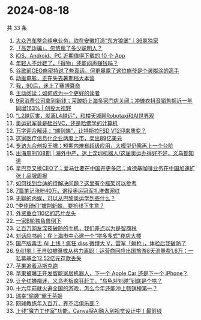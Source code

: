 # 2024-08-18

共 33 条

<!-- BEGIN 36KR -->
<!-- 最后更新时间 2024-08-18 11:14:16 +0800 -->
1. [大众汽车整合纯电业务，欲在安徽打造“东方狼堡”｜36氪独家](https://36kr.com/p/2908291970997126)
1. [「高定诈骗」，忽悠瘸了多少聪明人？](https://36kr.com/p/2909549947231108)
1. [iOS、Android、PC 近期值得下载的 10 个 App](https://36kr.com/p/2909746819357315)
1. [年轻人不炒鞋了，「得物」还能闷声赚钱吗？](https://36kr.com/p/2909688138390152)
1. [谷歌前CEO施密特说了些真话，但更暴露了这位施爷是个装糊涂的高手](https://36kr.com/p/2909682570844808)
1. [动画电影，正在失去暑期档大本营](https://36kr.com/p/2909737378175617)
1. [我，90后，迷上了赛博算命](https://36kr.com/p/2909704337824391)
1. [主动阅读：如何成为一个更好的读者](https://36kr.com/p/2894358142081671)
1. [9家消费公司拿到新钱；茉酸奶上海多家门店关闭；冲锋衣抖音销售额近一年同增163% | 创投大视野](https://36kr.com/p/2909778945334153)
1. [“L2越厉害，就离L4越远”，和楼天城聊Robotaxi和AI世界观](https://36kr.com/p/2909724262538113)
1. [奥运冠军竟是硅谷VC，还是哈佛学的计算机](https://36kr.com/p/2909723997854343)
1. [万字迎合解读：“端到端”，让特斯拉FSD V12迎来质变？](https://36kr.com/p/2909726822833029)
1. [这家医疗信息化企业两度上市，卖出89亿美元](https://36kr.com/p/2909492774525575)
1. [专访九合创投王啸：短期内难有超级应用，大模型仍需再上一个台阶](https://36kr.com/p/2909684294032262)
1. [出海周刊108期 | 海外中产，迷上深圳机器人/这届奥运办得好不好，义乌都知道](https://36kr.com/p/2909638043294340)
1. [星巴克又换CEO了；爱马仕要在中国开更多店；肯德基咖啡业务在中国加速扩张丨品牌周报](https://36kr.com/p/2908493892164486)
1. [如何找到合适的待解决问题？这里有个框架可以参考](https://36kr.com/p/2891987129473665)
1. [7篇笔记涨粉40万，退役奥运冠军扎堆做网红](https://36kr.com/p/2909862248340100)
1. [无聊的内娱，可以从巴黎奥运学到些什么？](https://36kr.com/p/2910875031067527)
1. [“李佳琦们”披荆斩棘，要抢线下生意？](https://36kr.com/p/2910390260554372)
1. [外资重仓110亿的芯片龙头](https://36kr.com/p/2910084610529922)
1. [一家B轮独角兽倒下](https://36kr.com/p/2909947876711298)
1. [让百万网友深夜破防的手机，我们差点以为是智商税](https://36kr.com/p/2909634401065606)
1. [对话应书岭：在上海市中心建一个“拼多多式”夜店大楼](https://36kr.com/p/2908848018627463)
1. [国产版毒舌 AI 上线！疯狂 diss 微博大 V，雷军「躺枪」，体验后我破防了](https://36kr.com/p/2909602149358470)
1. [9点1氪 | 王自如被曝或从格力离职；运营商回应出国旅游8天流量费1.6万；一私募基金12.52亿元存款丢失](https://36kr.com/p/2909064323701633)
1. [苹果追着马斯克跑](https://36kr.com/p/2908894669314691)
1. [苹果被曝正开发智能家居机器人，下一个 Apple Car 还是下一个 iPhone？](https://36kr.com/p/2909604358249345)
1. [让全红婵痴迷，义乌老板疯狂赶工，“乌龟对对碰”到底是个啥？](https://36kr.com/p/2908962890865540)
1. [十六年前就火遍全国的游戏，怎么今年还能冲上畅销榜第一？](https://36kr.com/p/2908982954269574)
1. [瑞幸“偷袭”霸王茶姬](https://36kr.com/p/2909462304742277)
1. [网球教练年入百万，养不活俱乐部？](https://36kr.com/p/2908967813683847)
1. [上线“魔力工作室”功能，Canva将AI融入到视觉设计中丨最前线](https://36kr.com/p/2905602107202441)
<!-- END 36KR -->